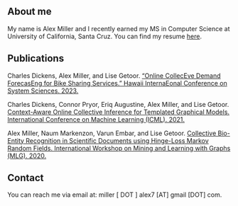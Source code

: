 ## About me
My name is Alex Miller and I recently earned my MS in Computer Science at University of California, Santa Cruz. You can find my resume [here](https://almumill.github.io/Resume_Alex_Miller.pdf).

## Publications
Charles Dickens, Alex Miller, and Lise Getoor. [“Online CollecEve Demand ForecasEng for Bike Sharing Services.” Hawaii InternaEonal Conference on System Sciences. 2023.](https://linqs.org/assets/resources/dickens-hicss23.pdf)

Charles Dickens, Connor Pryor, Eriq Augustine, Alex Miller, and Lise Getoor. [Context-Aware Online Collective Inference for Templated Graphical Models. International Conference on Machine Learning (ICML). 2021.](https://linqs.org/assets/resources/dickens-icml21.pdf)

Alex Miller, Naum Markenzon, Varun Embar, and Lise Getoor. [Collective Bio-Entity Recognition in Scientific Documents using Hinge-Loss Markov Random Fields. International Workshop on Mining and Learning with Graphs (MLG). 2020.](https://linqs.org/assets/resources/miller-mlg20.pdf)

## Contact
You can reach me via email at: miller [ DOT ] alex7 [AT] gmail [DOT] com.